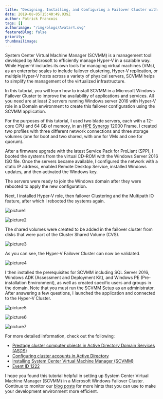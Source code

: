 ```yaml
---
title: "Designing, Installing, and Configuring a Failover Cluster with Hyper-V Managed by SCVMM "
date: 2019-08-05T15:40:49.039Z
author: Patrick Francois 
tags: []
authorimage: "/img/blogs/Avatar4.svg"
featuredBlog: false
priority:
thumbnailimage:
---
```

System Center Virtual Machine Manager (SCVMM) is a management tool developed by Microsoft to efficiently manage Hyper-V in a scalable way. While Hyper-V includes its own tools for managing virtual machines (VMs), as an enterprise scales to include failover clustering, Hyper-V replication, or multiple Hyper-V hosts across a variety of physical servers, SCVMM helps to simplify the management of the virtualized infrastructure. 

In this tutorial, you will learn how to install SCVMM in a Microsoft Windows Failover Cluster to improve the availability of applications and services. All you need are at least 2 servers running Windows server 2016 with Hyper-V role in a Domain environment to create this failover configuration using the SCVMM application.  

For the purposes of this tutorial, I used two blade servers, each with a 12-core CPU and 64 GB of memory, in an [HPE Synergy](https://www.hpe.com/us/en/integrated-systems/synergy.html) 12000 Frame. I created two profiles with three different network connections and three storage volumes (one for boot and two shared, with one for VMs and one for quorum). 

After a firmware upgrade with the latest Service Pack for ProLiant (SPP), I booted the systems from the virtual CD-ROM with the Windows Server 2016 ISO file. Once the servers became available, I configured the network with a static IP address, enabled Remote Desktop Service, installed Windows updates, and then activated the Windows key.

The servers were ready to join the Windows domain after they were rebooted to apply the new configuration.

Next, I installed Hyper-V role, then failover Clustering and the Multipath IO feature, after which I rebooted the systems again. 


![picture1](https://hpe-developer-portal.s3.amazonaws.com/uploads/media/2019/8/picture1-1565019791083.png)



![picture2](https://hpe-developer-portal.s3.amazonaws.com/uploads/media/2019/8/picture2-1565019843536.png)

The shared volumes were created to be added in the failover cluster from disks that were part of the Cluster Shared Volume (CVS).

![picture3](https://hpe-developer-portal.s3.amazonaws.com/uploads/media/2019/8/picture3-1565019886020.png)

As you can see, the Hyper-V Failover Cluster can now be validated.

![picture4](https://hpe-developer-portal.s3.amazonaws.com/uploads/media/2019/8/picture4-1565019943404.png)


I then installed the prerequisites for SCVMM including SQL Server 2016, Windows ADK (Assessment and Deployment Kit), and Windows PE (Pre-installation Environment), as well as created specific users and groups in the domain. Note that you must run the SCVMM Setup as an administrator. After answering a few questions, I Iaunched the application and connected to the Hyper-V Cluster.


![picture5](https://hpe-developer-portal.s3.amazonaws.com/uploads/media/2019/8/picture5-1565020033667.png)



![picture6](https://hpe-developer-portal.s3.amazonaws.com/uploads/media/2019/8/picture6-1565020039994.png)



![picture7](https://hpe-developer-portal.s3.amazonaws.com/uploads/media/2019/8/picture7-1565020045576.png)

For more detailed information, check out the following:

* [Prestage cluster computer objects in Active Directory Domain Services (ASDS)](https://docs.microsoft.com/en-us/windows-server/failover-clustering/prestage-cluster-adds)     
* [Configuring cluster accounts in Active Directory](https://docs.microsoft.com/en-us/windows-server/failover-clustering/configure-ad-accounts)    
* [Installing System Center Virtual Machine Manager (SCVMM)](http://www.garethjones294.com/installing-system-center-virtual-machine-manager-2016-step-by-step-quick-start-deployment-guide/)  
* [Event ID 1222](https://support.microsoft.com/en-gb/help/2770582/event-id-1222-when-you-create-a-windows-server-2012-failover-cluster)   
	
I hope you found this tutorial helpful in setting up System Center Virtual Machine Manager (SCVMM) in a Microsoft Windows Failover Cluster. Continue to monitor our [blog posts](/blog) for more hints that you can use to make your development environment more efficient.
